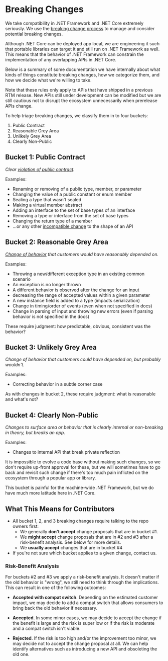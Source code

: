 # Breaking Changes

We take compatibility in .NET Framework and .NET Core extremely seriously. We use the [breaking change process](/docs/project/breaking-change-process.md) to manage and consider potential breaking changes.

Although .NET Core can be deployed app local, we are engineering it such that
portable libraries can target it and still run on .NET Framework as well. This
means that the behavior of .NET Framework can constrain the implementation of
any overlapping APIs in .NET Core.

Below is a summary of some documentation we have internally about what kinds of
things constitute breaking changes, how we categorize them, and how we decide
what we're willing to take.

Note that these rules only apply to APIs that have shipped in a previous RTM
release. New APIs still under development can be modified but we are still
cautious not to disrupt the ecosystem unnecessarily when prerelease APIs change.

To help triage breaking changes, we classify them in to four buckets:

1. Public Contract
2. Reasonable Grey Area
3. Unlikely Grey Area
4. Clearly Non-Public

## Bucket 1: Public Contract
*Clear [violation of public contract][breaking-change].*

Examples:
* Renaming or removing of a public type, member, or parameter
* Changing the value of a public constant or enum member
* Sealing a type that wasn't sealed
* Making a virtual member abstract
* Adding an interface to the set of base types of an interface
* Removing a type or interface from the set of base types
* Changing the return type of a member
* ...or any other [incompatible change][breaking-change] to the shape of an API

[breaking-change]: breaking-change-rules.md#source-and-binary-compatibility-changes

## Bucket 2: Reasonable Grey Area
*[Change of behavior][behavioral-changes] that customers would have reasonably
depended on.*

Examples:

* Throwing a new/different exception type in an existing common scenario
* An exception is no longer thrown
* A different behavior is observed after the change for an input
* decreasing the range of accepted values within a given parameter
* A new instance field is added to a type (impacts serialization)
* Change in timing/order of events (even when not specified in docs)
* Change in parsing of input and throwing new errors (even if parsing behavior
  is not specified in the docs)

These require judgment: how predictable, obvious, consistent was the behavior?

[behavioral-changes]: breaking-change-rules.md#behavioral-changes

## Bucket 3: Unlikely Grey Area
*Change of behavior that customers could have depended on, but probably
wouldn't.*

Examples:

* Correcting behavior in a subtle corner case

As with changes in bucket 2, these require judgment: what is reasonable and
what's not?

## Bucket 4: Clearly Non-Public
*Changes to surface area or behavior that is clearly internal or non-breaking
in theory, but breaks an app.*

Examples:

* Changes to internal API that break private reflection

It is impossible to evolve a code base without making such changes, so we don't
require up-front approval for these, but we will sometimes have to go back and
revisit such change if there's too much pain inflicted on the ecosystem through
a popular app or library.

This bucket is painful for the machine-wide .NET Framework, but we do have much
more latitude here in .NET Core.

## What This Means for Contributors

* All bucket 1, 2, and 3 breaking changes require talking to the repo owners
  first:
    - We generally **don't accept** change proposals that are in bucket #1.
    - We **might accept** change proposals that are in #2 and #3 after a
      risk-benefit analysis. See below for more details.
    - We **usually accept** changes that are in bucket #4
* If you're not sure which bucket applies to a given change, contact us.

### Risk-Benefit Analysis

For buckets #2 and #3 we apply a risk-benefit analysis. It doesn't matter if the
old behavior is "wrong", we still need to think through the implications. This
can result in one of the following outcomes:

* **Accepted with compat switch**. Depending on the estimated customer impact,
  we may decide to add a compat switch that allows consumers to bring back the
  old behavior if necessary.

* **Accepted**. In some minor cases, we may decide to accept the change if the
  benefit is large and the risk is super low or if the risk is moderate and a
  compat switch isn't viable.

* **Rejected**. If the risk is too high and/or the improvement too minor, we may
  decide not to accept the change proposal at all. We can help identify
  alternatives such as introducing a new API and obsoleting the old one.
